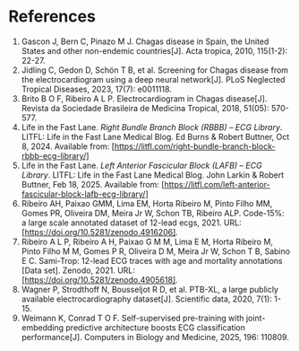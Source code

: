 # References

1. Gascon J, Bern C, Pinazo M J. Chagas disease in Spain, the United States and other non-endemic countries[J]. Acta tropica, 2010, 115(1-2): 22-27.
2. Jidling C, Gedon D, Schön T B, et al. Screening for Chagas disease from the electrocardiogram using a deep neural network[J]. PLoS Neglected Tropical Diseases, 2023, 17(7): e0011118.
3. Brito B O F, Ribeiro A L P. Electrocardiogram in Chagas disease[J]. Revista da Sociedade Brasileira de Medicina Tropical, 2018, 51(05): 570-577.
4. Life in the Fast Lane. *Right Bundle Branch Block (RBBB) – ECG Library*. LITFL: Life in the Fast Lane Medical Blog. Ed Burns & Robert Buttner, Oct 8, 2024. Available from: [https://litfl.com/right-bundle-branch-block-rbbb-ecg-library/]
5. Life in the Fast Lane. *Left Anterior Fascicular Block (LAFB) – ECG Library*. LITFL: Life in the Fast Lane Medical Blog. John Larkin & Robert Buttner, Feb 18, 2025. Available from: [https://litfl.com/left-anterior-fascicular-block-lafb-ecg-library/]
6. Ribeiro AH, Paixao GMM, Lima EM, Horta Ribeiro M, Pinto Filho MM, Gomes PR, Oliveira DM, Meira Jr W, Schon TB, Ribeiro ALP. Code-15%: a large scale annotated dataset of 12-lead ecgs, 2021. URL: [https://doi.org/10.5281/zenodo.4916206].
7. Ribeiro A L P, Ribeiro A H, Paixao G M M, Lima E M, Horta Ribeiro M, Pinto Filho M M, Gomes P R, Oliveira D M, Meira Jr W, Schon T B, Sabino E C. Sami-Trop: 12-lead ECG traces with age and mortality annotations [Data set]. Zenodo, 2021. URL: [https://doi.org/10.5281/zenodo.4905618].
8. Wagner P, Strodthoff N, Bousseljot R D, et al. PTB-XL, a large publicly available electrocardiography dataset[J]. Scientific data, 2020, 7(1): 1-15.
9. Weimann K, Conrad T O F. Self-supervised pre-training with joint-embedding predictive architecture boosts ECG classification performance[J]. Computers in Biology and Medicine, 2025, 196: 110809.
